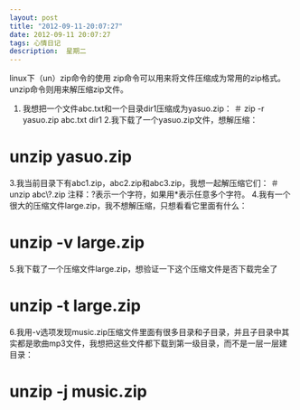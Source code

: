 ```yaml
---
layout: post
title: "2012-09-11-20:07:27"
date: 2012-09-11 20:07:27
tags: 心情日记
description:  星期二
---
```

linux下（un）zip命令的使用 
	zip命令可以用来将文件压缩成为常用的zip格式。unzip命令则用来解压缩zip文件。
1. 我想把一个文件abc.txt和一个目录dir1压缩成为yasuo.zip：
＃ zip -r yasuo.zip abc.txt dir1
2.我下载了一个yasuo.zip文件，想解压缩：
# unzip yasuo.zip
3.我当前目录下有abc1.zip，abc2.zip和abc3.zip，我想一起解压缩它们：
＃ unzip abc&#92;?.zip
注释：?表示一个字符，如果用*表示任意多个字符。
4.我有一个很大的压缩文件large.zip，我不想解压缩，只想看看它里面有什么：
# unzip -v large.zip
5.我下载了一个压缩文件large.zip，想验证一下这个压缩文件是否下载完全了
# unzip -t large.zip
6.我用-v选项发现music.zip压缩文件里面有很多目录和子目录，并且子目录中其实都是歌曲mp3文件，我想把这些文件都下载到第一级目录，而不是一层一层建目录：
# unzip -j music.zip

